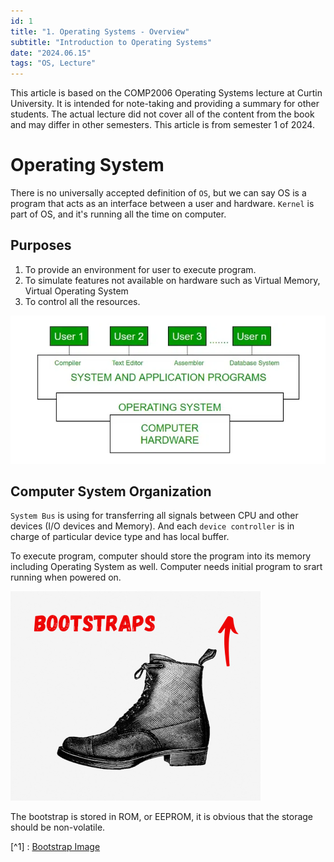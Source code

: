 ```yaml
---
id: 1
title: "1. Operating Systems - Overview"
subtitle: "Introduction to Operating Systems"
date: "2024.06.15"
tags: "OS, Lecture"
---
```


This article is based on the COMP2006 Operating Systems lecture at Curtin University. It is intended for note-taking and providing a summary for other students. The actual lecture did not cover all of the content from the book and may differ in other semesters. This article is from semester 1 of 2024.

# Operating System
There is no universally accepted definition of `OS`, but we can say OS is a program that acts as an interface between a user and hardware. `Kernel` is part of OS, and it's running all the time on computer.

## Purposes
1. To provide an environment for user to execute program.
2. To simulate features not available on hardware such as Virtual Memory, Virtual Operating System
3. To control all the resources.

![image](/images/2024-06-16-15-37-14.png)

## Computer System Organization
`System Bus` is using for transferring all signals between CPU and other devices (I/O devices and Memory). And each `device controller` is in charge of particular device type and has local buffer.

To execute program, computer should store the program into its memory including Operating System as well. Computer needs initial program to srart running when powered on.

![image](/images/2024-06-16-18-02-28.png)

The bootstrap is stored in ROM, or EEPROM, it is obvious that the storage should be non-volatile.

[^1] : [Bootstrap Image](https://uselessetymology.com/2019/11/07/the-origins-of-the-phrase-pull-yourself-up-by-your-bootstraps/)

